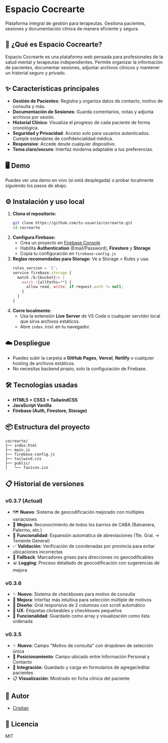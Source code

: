 # Espacio Cocrearte

Plataforma integral de gestión para terapeutas. Gestiona pacientes, sesiones y documentación clínica de manera eficiente y segura.

## 🚀 ¿Qué es Espacio Cocrearte?
Espacio Cocrearte es una plataforma web pensada para profesionales de la salud mental y terapeutas independientes. Permite organizar la información de pacientes, documentar sesiones, adjuntar archivos clínicos y mantener un historial seguro y privado.

## ✨ Características principales
- **Gestión de Pacientes**: Registra y organiza datos de contacto, motivo de consulta y más.
- **Documentación de Sesiones**: Guarda comentarios, notas y adjunta archivos por sesión.
- **Historial Clínico**: Visualiza el progreso de cada paciente de forma cronológica.
- **Seguridad y Privacidad**: Acceso solo para usuarios autenticados. Cumple estándares de confidencialidad médica.
- **Responsive**: Accede desde cualquier dispositivo.
- **Tema claro/oscuro**: Interfaz moderna adaptable a tus preferencias.

## 🖥️ Demo
Puedes ver una demo en vivo (si está desplegada) o probar localmente siguiendo los pasos de abajo.

## ⚙️ Instalación y uso local
1. **Clona el repositorio:**
   ```bash
   git clone https://github.com/tu-usuario/cocrearte.git
   cd cocrearte
   ```
2. **Configura Firebase:**
   - Crea un proyecto en [Firebase Console](https://console.firebase.google.com/)
   - Habilita **Authentication** (Email/Password), **Firestore** y **Storage**
   - Copia tu configuración en `firebase-config.js`
3. **Reglas recomendadas para Storage:**
   Ve a Storage > Rules y usa:
   ```js
   rules_version = '2';
   service firebase.storage {
     match /b/{bucket}/o {
       match /{allPaths=**} {
         allow read, write: if request.auth != null;
       }
     }
   }
   ```
4. **Corre localmente:**
   - Usa la extensión **Live Server** de VS Code o cualquier servidor local que sirva archivos estáticos.
   - Abre `index.html` en tu navegador.

## ☁️ Despliegue
- Puedes subir la carpeta a **GitHub Pages**, **Vercel**, **Netlify** o cualquier hosting de archivos estáticos.
- No necesitas backend propio, solo la configuración de Firebase.

## 🛠️ Tecnologías usadas
- **HTML5 + CSS3 + TailwindCSS**
- **JavaScript Vanilla**
- **Firebase (Auth, Firestore, Storage)**

## 📦 Estructura del proyecto
```
cocrearte/
├── index.html
├── main.js
├── firebase-config.js
├── tailwind.css
├── public/
│   └── favicon.ico
```

## 📋 Historial de versiones

### v0.3.7 (Actual)
- 🗺️ **Nuevo**: Sistema de geocodificación mejorado con múltiples variaciones
- 📍 **Mejora**: Reconocimiento de todos los barrios de CABA (Balvanera, Palermo, etc.)
- 🔧 **Funcionalidad**: Expansión automática de abreviaciones (Tte. Gral. → Teniente General)
- ✅ **Validación**: Verificación de coordenadas por provincia para evitar ubicaciones incorrectas
- 🎯 **Fallback**: Marcadores grises para direcciones no geocodificables
- 📊 **Logging**: Proceso detallado de geocodificación con sugerencias de mejora

### v0.3.6
- ✨ **Nuevo**: Sistema de checkboxes para motivo de consulta
- 🔄 **Mejora**: Interfaz más intuitiva para selección múltiple de motivos
- 🎨 **Diseño**: Grid responsivo de 2 columnas con scroll automático
- 📱 **UX**: Etiquetas clickeables y checkboxes pequeños
- 🔧 **Funcionalidad**: Guardado como array y visualización como lista ordenada

### v0.3.5
- ✨ **Nuevo**: Campo "Motivo de consulta" con dropdown de selección única
- 📍 **Posicionamiento**: Campo ubicado entre Información Personal y Contacto
- 🔧 **Integración**: Guardado y carga en formularios de agregar/editar pacientes
- 📋 **Visualización**: Mostrado en ficha clínica del paciente

## 👤 Autor
- [Cristian](https://github.com/cristiansan)

## 📄 Licencia
MIT 